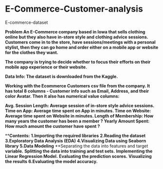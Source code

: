 # E-Commerce-Customer-analysis
E-commerce-dataset



**Problem
An E-Commerce company based in Iowa that sells clothing online but they also have in-store style and clothing advice sessions. Customers come in to the store, have sessions/meetings with a personal stylist, then they can go home and order either on a mobile app or website for the clothes they want.**

**The company is trying to decide whether to focus their efforts on their mobile app experience or their website.**


**Data Info:
The dataset is downloaded from the Kaggle.**

**Working with the Ecommerce Customers csv file from the company. It has total 8 columns - Customer info such as Email, Address, and their color Avatar. Then it also has numerical value columns:**

**Avg. Session Length: Average session of in-store style advice sessions.
Time on App: Average time spent on App in minutes.
Time on Website: Average time spent on Website in minutes.
Length of Membership: How many years the customer has been a member ?
Yearly Amount Spent: How much amount the customer have spent ?**

****Contents:**
**1.Importing the required libraries**
**2.Reading the dataset**
**3.Exploratory Data Analysis (EDA)**
**4.Visualizing Data using Seaborn library**
**5.Data Modeling**
    **Separating the data into features and target **variable.**
    **Splitting the data into training and test sets.**
    **Implementing the Linear Regression Model.**
    **Evaluating the prediction scores.**
    **Visualizing the results**
**6.Evaluating the model accuracy.**
